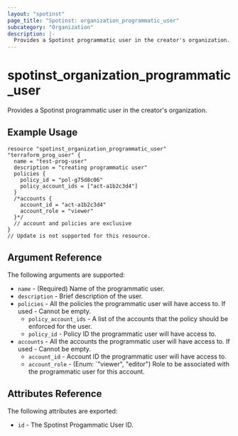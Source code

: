 ```yaml
---
layout: "spotinst"
page_title: "Spotinst: organization_programmatic_user"
subcategory: "Organization"
description: |-
  Provides a Spotinst programmatic user in the creator's organization.
---
```


# spotinst\_organization\_programmatic\_user

Provides a Spotinst programmatic user in the creator's organization.

## Example Usage

```hcl
resource "spotinst_organization_programmatic_user" "terraform_prog_user" {
  name = "test-prog-user"
  description = "creating programmatic user"
  policies {
    policy_id = "pol-g75d8c06"
    policy_account_ids = ["act-a1b2c3d4"]
  }
  /*accounts {
    account_id = "act-a1b2c3d4"
    account_role = "viewer"
  }*/  
  // account and policies are exclusive
}
// Update is not supported for this resource.
```

## Argument Reference

The following arguments are supported:

* `name` - (Required) Name of the programmatic user.
* `description` - Brief description of the user.
* `policies` - All the policies the programmatic user will have access to.
   If used - Cannot be empty.
  * `policy_account_ids` - A list of the accounts that the policy should be
  enforced for the user.
  * `policy_id` - Policy ID the programmatic user will have access to.
* `accounts` - All the accounts the programmatic user will have access to.
   If used - Cannot be empty.
  * `account_id` - Account ID the programmatic user will have access to.
  * `account_role` - (Enum: `"viewer", "editor") Role to be associated with the
     programmatic user for this account.

## Attributes Reference

The following attributes are exported:

* `id` - The Spotinst Progammatic User ID.
